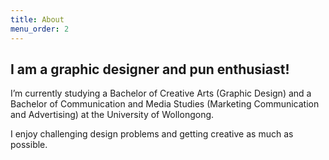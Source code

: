 ```yaml
---
title: About
menu_order: 2
---
```



## I am a graphic designer and pun enthusiast!

I’m currently studying a Bachelor of Creative Arts (Graphic Design) and a Bachelor of Communication and Media Studies (Marketing Communication and Advertising) at the University of Wollongong.

I enjoy challenging design problems and getting creative as much as possible.
